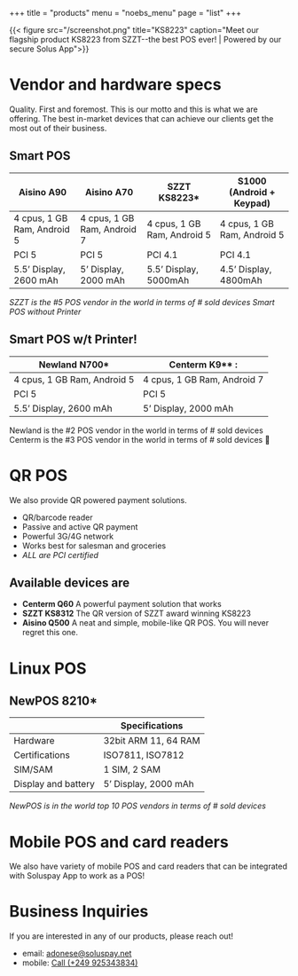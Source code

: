 +++
title = "products"
menu = "noebs_menu"
page = "list"
+++

{{< figure src="/screenshot.png" title="KS8223" caption="Meet our flagship product KS8223 from SZZT--the best POS ever! | Powered by our secure Solus App">}}


# Vendor and hardware specs
Quality. First and foremost. This is our motto and this is what we are offering. The best in-market devices that can achieve our clients get the most out of their business.

## Smart POS

| Aisino A90 | Aisino A70 | SZZT KS8223* | S1000 (Android + Keypad) |
|-------------|--------------|-------------|-------------------------|
| 4 cpus, 1 GB Ram, Android 5 | 4 cpus, 1 GB Ram, Android 7 | 4 cpus, 1 GB Ram, Android 5 | 4 cpus, 1 GB Ram, Android 5 |
| PCI 5 | PCI 5 | PCI 4.1 | PCI 4.1 |
| 5.5’ Display, 2600 mAh | 5’ Display, 2000 mAh | 5.5’ Display, 5000mAh | 4.5’ Display, 4800mAh |

*SZZT is the #5 POS vendor in the world in terms of # sold devices
Smart POS without Printer*

## Smart POS w/t Printer!

| Newland N700* | Centerm K9** :|
|----------------|--------------|
| 4 cpus, 1 GB Ram, Android 5 | 4 cpus, 1 GB Ram, Android 7 |
| PCI 5 | PCI 5 |
| 5.5’ Display, 2600 mAh | 5’ Display, 2000 mAh | 

Newland is the #2 POS vendor in the world in terms of # sold devices<br>
Centerm is the #3 POS vendor in the world in terms of # sold devices

# QR POS
We also provide QR powered payment solutions.
- QR/barcode reader
- Passive and active QR payment
- Powerful 3G/4G network
- Works best for salesman and groceries
- *ALL are PCI certified*

## Available devices are
* **Centerm Q60**
A powerful payment solution that works
* **SZZT KS8312**
The QR version of SZZT award winning KS8223
* **Aisino Q500**
A neat and simple, mobile-like QR POS. You will never regret this one.

# Linux POS
## NewPOS 8210*

|           |  Specifications                     |
|----------|----------------------|
| Hardware | 32bit ARM 11, 64 RAM |
| Certifications | ISO7811, ISO7812 |
| SIM/SAM | 1 SIM, 2 SAM |
| Display and battery | 5’ Display, 2000 mAh |

*NewPOS is in the world top 10 POS vendors in terms of # sold devices*

# Mobile POS and card readers
We also have variety of mobile POS and card readers that can be integrated with Soluspay App to work as a POS! 


# Business Inquiries
If you are interested in any of our products, please reach out!

- email: <a href="mailto:adonese@soluspay.net">adonese@soluspay.net</a>
- mobile: <a href="tel:+249925343834">Call (+249 925343834)</a>